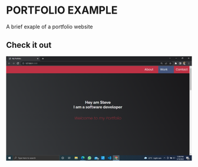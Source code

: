 # PORTFOLIO EXAMPLE

A brief exaple of a portfolio website 

## Check it out
![Debrief](/images/example.png?raw=true "Employee data title") 